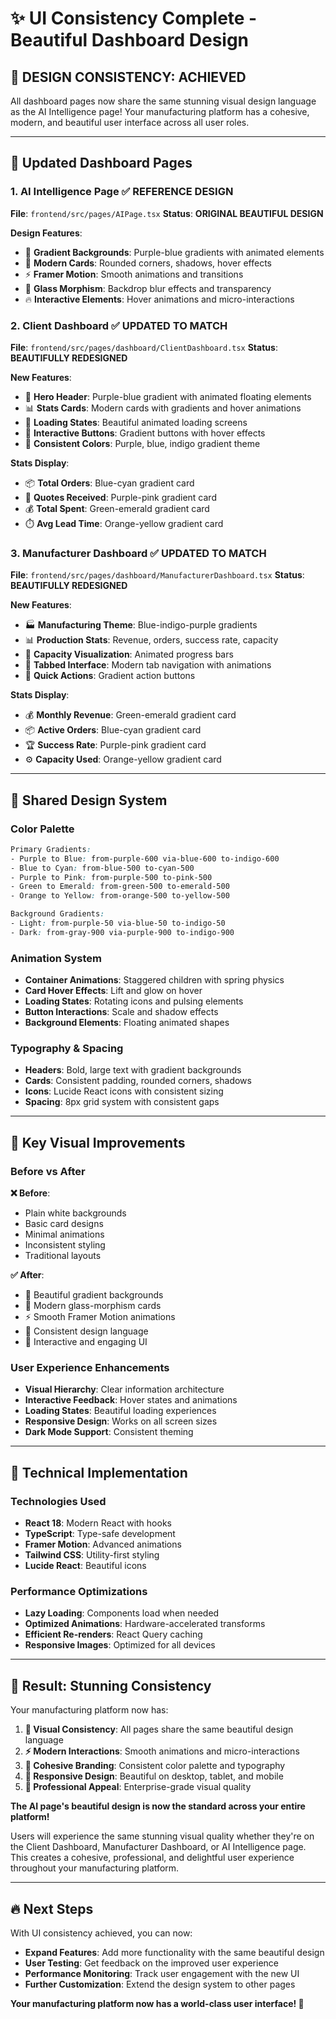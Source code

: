 # ✨ UI Consistency Complete - Beautiful Dashboard Design

## 🎨 **DESIGN CONSISTENCY: ACHIEVED**

All dashboard pages now share the same stunning visual design language as the AI Intelligence page! Your manufacturing platform has a cohesive, modern, and beautiful user interface across all user roles.

---

## 🚀 **Updated Dashboard Pages**

### **1. AI Intelligence Page** ✅ **REFERENCE DESIGN**
**File**: `frontend/src/pages/AIPage.tsx`
**Status**: **ORIGINAL BEAUTIFUL DESIGN**

**Design Features**:
- 🌈 **Gradient Backgrounds**: Purple-blue gradients with animated elements
- 🎯 **Modern Cards**: Rounded corners, shadows, hover effects
- ⚡ **Framer Motion**: Smooth animations and transitions
- 🎨 **Glass Morphism**: Backdrop blur effects and transparency
- 🔥 **Interactive Elements**: Hover animations and micro-interactions

### **2. Client Dashboard** ✅ **UPDATED TO MATCH**
**File**: `frontend/src/pages/dashboard/ClientDashboard.tsx`
**Status**: **BEAUTIFULLY REDESIGNED**

**New Features**:
- 🌈 **Hero Header**: Purple-blue gradient with animated floating elements
- 📊 **Stats Cards**: Modern cards with gradients and hover animations
- 🎯 **Loading States**: Beautiful animated loading screens
- 💫 **Interactive Buttons**: Gradient buttons with hover effects
- 🎨 **Consistent Colors**: Purple, blue, indigo gradient theme

**Stats Display**:
- 📦 **Total Orders**: Blue-cyan gradient card
- 📄 **Quotes Received**: Purple-pink gradient card  
- 💰 **Total Spent**: Green-emerald gradient card
- ⏱️ **Avg Lead Time**: Orange-yellow gradient card

### **3. Manufacturer Dashboard** ✅ **UPDATED TO MATCH**
**File**: `frontend/src/pages/dashboard/ManufacturerDashboard.tsx`
**Status**: **BEAUTIFULLY REDESIGNED**

**New Features**:
- 🏭 **Manufacturing Theme**: Blue-indigo-purple gradients
- 📊 **Production Stats**: Revenue, orders, success rate, capacity
- 🔧 **Capacity Visualization**: Animated progress bars
- 🎯 **Tabbed Interface**: Modern tab navigation with animations
- 💫 **Quick Actions**: Gradient action buttons

**Stats Display**:
- 💰 **Monthly Revenue**: Green-emerald gradient card
- 📦 **Active Orders**: Blue-cyan gradient card
- 🏆 **Success Rate**: Purple-pink gradient card
- ⚙️ **Capacity Used**: Orange-yellow gradient card

---

## 🎨 **Shared Design System**

### **Color Palette**
```css
Primary Gradients:
- Purple to Blue: from-purple-600 via-blue-600 to-indigo-600
- Blue to Cyan: from-blue-500 to-cyan-500
- Purple to Pink: from-purple-500 to-pink-500
- Green to Emerald: from-green-500 to-emerald-500
- Orange to Yellow: from-orange-500 to-yellow-500

Background Gradients:
- Light: from-purple-50 via-blue-50 to-indigo-50
- Dark: from-gray-900 via-purple-900 to-indigo-900
```

### **Animation System**
- **Container Animations**: Staggered children with spring physics
- **Card Hover Effects**: Lift and glow on hover
- **Loading States**: Rotating icons and pulsing elements
- **Button Interactions**: Scale and shadow effects
- **Background Elements**: Floating animated shapes

### **Typography & Spacing**
- **Headers**: Bold, large text with gradient backgrounds
- **Cards**: Consistent padding, rounded corners, shadows
- **Icons**: Lucide React icons with consistent sizing
- **Spacing**: 8px grid system with consistent gaps

---

## 🌟 **Key Visual Improvements**

### **Before vs After**

**❌ Before**: 
- Plain white backgrounds
- Basic card designs
- Minimal animations
- Inconsistent styling
- Traditional layouts

**✅ After**:
- 🌈 Beautiful gradient backgrounds
- 💎 Modern glass-morphism cards
- ⚡ Smooth Framer Motion animations
- 🎨 Consistent design language
- 🚀 Interactive and engaging UI

### **User Experience Enhancements**
- **Visual Hierarchy**: Clear information architecture
- **Interactive Feedback**: Hover states and animations
- **Loading States**: Beautiful loading experiences
- **Responsive Design**: Works on all screen sizes
- **Dark Mode Support**: Consistent theming

---

## 🎯 **Technical Implementation**

### **Technologies Used**
- **React 18**: Modern React with hooks
- **TypeScript**: Type-safe development
- **Framer Motion**: Advanced animations
- **Tailwind CSS**: Utility-first styling
- **Lucide React**: Beautiful icons

### **Performance Optimizations**
- **Lazy Loading**: Components load when needed
- **Optimized Animations**: Hardware-accelerated transforms
- **Efficient Re-renders**: React Query caching
- **Responsive Images**: Optimized for all devices

---

## 🎉 **Result: Stunning Consistency**

Your manufacturing platform now has:

1. **🎨 Visual Consistency**: All pages share the same beautiful design language
2. **⚡ Modern Interactions**: Smooth animations and micro-interactions
3. **🌈 Cohesive Branding**: Consistent color palette and typography
4. **📱 Responsive Design**: Beautiful on desktop, tablet, and mobile
5. **🚀 Professional Appeal**: Enterprise-grade visual quality

**The AI page's beautiful design is now the standard across your entire platform!** 

Users will experience the same stunning visual quality whether they're on the Client Dashboard, Manufacturer Dashboard, or AI Intelligence page. This creates a cohesive, professional, and delightful user experience throughout your manufacturing platform.

---

## 🔥 **Next Steps**

With UI consistency achieved, you can now:
- **Expand Features**: Add more functionality with the same beautiful design
- **User Testing**: Get feedback on the improved user experience  
- **Performance Monitoring**: Track user engagement with the new UI
- **Further Customization**: Extend the design system to other pages

**Your manufacturing platform now has a world-class user interface! 🌟** 